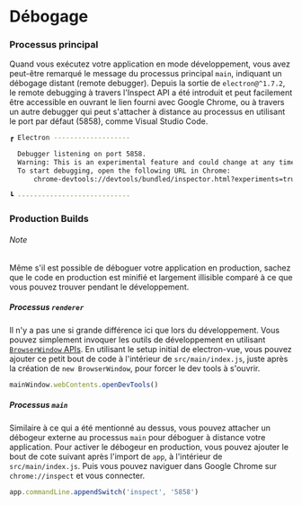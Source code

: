 # Débogage

### Processus principal

Quand vous exécutez votre application en mode développement, vous avez peut-être remarqué le message du processus principal `main`, indiquant un débogage distant (remote debugger). Depuis la sortie de `electron@^1.7.2`, le remote debugging à travers l'Inspect API a été introduit et peut facilement être accessible en ouvrant le lien fourni avec Google Chrome, ou à travers un autre debugger qui peut s'attacher à distance au processus en utilisant le port par défaut (5858), comme Visual Studio Code.

```bash
┏ Electron -------------------

  Debugger listening on port 5858.
  Warning: This is an experimental feature and could change at any time.
  To start debugging, open the following URL in Chrome:
      chrome-devtools://devtools/bundled/inspector.html?experiments=true&v8only=true&ws=127.0.0.1:5858/22271e96-df65-4bab-9207-da8c71117641

┗ ----------------------------
```

### Production Builds

###### Note

Même s'il est possible de déboguer votre application en production, sachez que le code en production est minifié et largement illisible comparé à ce que vous pouvez trouver pendant le développement.

##### Processus `renderer`

Il n'y a pas une si grande différence ici que lors du développement. Vous pouvez simplement invoquer les outils de développement en utilisant [`BrowserWindow` APIs](https://electron.atom.io/docs/api/web-contents/#contentsopendevtoolsoptions). En utilisant le setup initial de electron-vue, vous pouvez ajouter ce petit bout de code à l'intérieur de `src/main/index.js`, juste après la création de `new BrowserWindow`, pour forcer le dev tools à s'ouvrir.

```js
mainWindow.webContents.openDevTools()
```

##### Processus `main`

Similaire à ce qui a été mentionné au dessus, vous pouvez attacher un débogeur externe au processus `main` pour déboguer à distance votre application. Pour activer le débogeur en production, vous pouvez ajouter le bout de cote suivant après l'import de `app`, à l'intérieur de `src/main/index.js`. Puis vous pouvez naviguer dans Google Chrome sur `chrome://inspect` et vous connecter.

```js
app.commandLine.appendSwitch('inspect', '5858')
```
